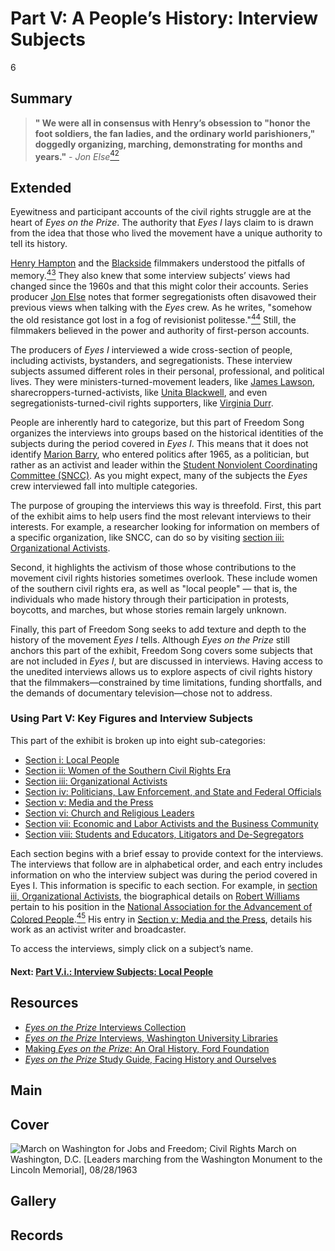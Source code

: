 # Part V: A People’s History: Interview Subjects

6

## Summary

> **" We were all in consensus with Henry’s obsession to "honor the foot soldiers, the fan ladies, and the ordinary world parishioners," doggedly organizing, marching, demonstrating for months and years."** - *Jon Else*[<sup>42</sup>](/exhibits/eotp/notes#42)

## Extended

Eyewitness and participant accounts of the civil rights struggle are at the heart of *Eyes on the Prize*. The authority that *Eyes I* lays claim to is drawn from the idea that those who lived the movement have a unique authority to tell its history. 

[Henry Hampton](/exhibits/eotp/2-making-television-history#HenryHampton) and the [Blackside](/2-making-television-history#Blackside) filmmakers understood the pitfalls of memory.[<sup>43</sup>](/exhibits/eotp/notes#43) They also knew that some interview subjects’ views had changed since the 1960s and that this might color their accounts. Series producer [Jon Else](/2-making-television-history#JonElse) notes that former segregationists often disavowed their previous views when talking with the *Eyes* crew. As he writes, "somehow the old resistance got lost in a fog of revisionist politesse."[<sup>44</sup>](/exhibits/eotp/notes#44) Still, the filmmakers believed in the power and authority of first-person accounts. 

The producers of *Eyes I* interviewed a wide cross-section of people, including activists, bystanders, and segregationists. These interview subjects assumed different roles in their personal, professional, and political lives. They were ministers-turned-movement leaders, like [James Lawson](https://americanarchive.org/catalog/cpb-aacip_151-1c1td9ns49), sharecroppers-turned-activists, like [Unita Blackwell](https://americanarchive.org/catalog/cpb-aacip_151-0r9m32nw0m), and even segregationists-turned-civil rights supporters, like [Virginia Durr](https://americanarchive.org/catalog/cpb-aacip_151-1j9765b34k). 

People are inherently hard to categorize, but this part of Freedom Song organizes the interviews into groups based on the historical identities of the subjects during the period covered in *Eyes I*. This means that it does not identify [Marion Barry](https://americanarchive.org/catalog/cpb-aacip_151-6d5p844721), who entered politics after 1965, as a politician, but rather as an activist and leader within the [Student Nonviolent Coordinating Committee (SNCC)](https://snccdigital.org/inside-sncc/the-story-of-sncc/). As you might expect, many of the subjects the *Eyes* crew interviewed fall into multiple categories. 

The purpose of grouping the interviews this way is threefold. First, this part of the exhibit aims to help users find the most relevant interviews to their interests. For example, a researcher looking for information on members of a specific organization, like SNCC, can do so by visiting [section iii: Organizational Activists](exhibits/eotp/5-3-organizational-activists/).

Second, it highlights the activism of those whose contributions to the movement civil rights histories sometimes overlook. These include women of the southern civil rights era, as well as "local people" — that is, the individuals who made history through their participation in protests, boycotts, and marches, but whose stories remain largely unknown.

Finally, this part of Freedom Song seeks to add texture and depth to the history of the movement *Eyes I* tells. Although *Eyes on the Prize* still anchors this part of the exhibit, Freedom Song covers some subjects that are not included in *Eyes I*, but are discussed in interviews. Having access to the unedited interviews allows us to explore aspects of civil rights history that the filmmakers—constrained by time limitations, funding shortfalls, and the demands of documentary television—chose not to address.

### Using Part V: Key Figures and Interview Subjects

This part of the exhibit is broken up into eight sub-categories: 

-	[Section i: Local People](/exhibits/eotp/5-1-local-people)
-	[Section ii: Women of the Southern Civil Rights Era](/exhibits/eotp/5-2-women)
-	[Section iii: Organizational Activists](/exhibits/eotp/5-3-organizational-activists)
-	[Section iv: Politicians, Law Enforcement, and State and Federal Officials](/exhibits/eotp/5-4-officials)
-	[Section v: Media and the Press](/exhibits/eotp/5-5-media)
-	[Section vi: Church and Religious Leaders](/exhibits/eotp/5-6-religious-leaders)
-	[Section vii: Economic and Labor Activists and the Business Community](/exhibits/eotp/5-7-labor-business)
-	[Section viii: Students and Educators, Litigators and De-Segregators](/exhibits/eotp/5-8-students-educators)

Each section begins with a brief essay to provide context for the interviews. The interviews that follow are in alphabetical order, and each entry includes information on who the interview subject was during the period covered in Eyes I. This information is specific to each section. For example, in [section iii, Organizational Activists](/exhibits/eotp/5-3-organizational-activists), the biographical details on [Robert Williams](https://americanarchive.org/catalog/cpb-aacip_151-5t3fx74m3w#at_524_s) pertain to his position in the [National Association for the Advancement of Colored People](https://www.naacp.org/nations-premier-civil-rights-organization/).[<sup>45</sup>](/exhibits/eotp/notes#45) His entry in [Section v: Media and the Press](/exhibits/eotp/5-5-media), details his work as an activist writer and broadcaster. 

To access the interviews, simply click on a subject’s name.


#### Next: [Part V.i.: Interview Subjects: Local People](/exhibits/eotp/5-1-local-people)

## Resources

- [*Eyes on the Prize* Interviews Collection](https://americanarchive.org/special_collections/eotp-i-interviews)
- [*Eyes on the Prize* Interviews, Washington University Libraries](http://digital.wustl.edu/eyesontheprize/)
- [Making *Eyes on the Prize*: An Oral History, Ford Foundation](https://www.fordfoundation.org/just-matters/ford-forum/making-eyes-on-the-prize-an-oral-history/)
- [*Eyes on the Prize* Study Guide, Facing History and Ourselves](https://www.facinghistory.org/books-borrowing/eyes-prize-americas-civil-rights-movement)

## Main

## Cover
  <img title="Cover Image" alt="March on Washington for Jobs and Freedom; Civil Rights March on Washington, D.C. [Leaders marching from the Washington Monument to the Lincoln Memorial], 08/28/1963" src="https://s3.amazonaws.com/americanarchive.org/exhibits/interview-subjects.jpg">

## Gallery

## Records

